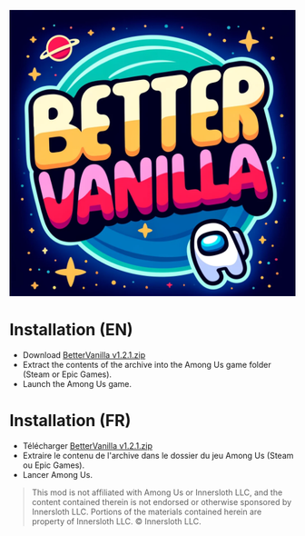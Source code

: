 ![Logo](https://github.com/EnoPM/EnoPM.BetterVanilla/blob/master/Images/BetterVanillaLogo.png)

# Installation (EN)
- Download [BetterVanilla v1.2.1.zip](https://github.com/EnoPM/EnoPM.BetterVanilla/releases/download/v1.2.1/BetterVanilla.v1.2.1.zip)
- Extract the contents of the archive into the Among Us game folder (Steam or Epic Games).
- Launch the Among Us game.

# Installation (FR)
- Télécharger [BetterVanilla v1.2.1.zip](https://github.com/EnoPM/EnoPM.BetterVanilla/releases/download/v1.2.1/BetterVanilla.v1.2.1.zip)
- Extraire le contenu de l'archive dans le dossier du jeu Among Us (Steam ou Epic Games).
- Lancer Among Us.

> This mod is not affiliated with Among Us or Innersloth LLC, and the content contained therein is not endorsed or otherwise sponsored by Innersloth LLC. Portions of the materials contained herein are property of Innersloth LLC. © Innersloth LLC.
